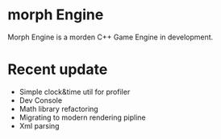 # morph Engine 
Morph Engine is a morden C++ Game Engine in development.

# Recent update
* Simple clock&time util for profiler
* Dev Console
* Math library refactoring
* Migrating to modern rendering pipline
* Xml parsing
